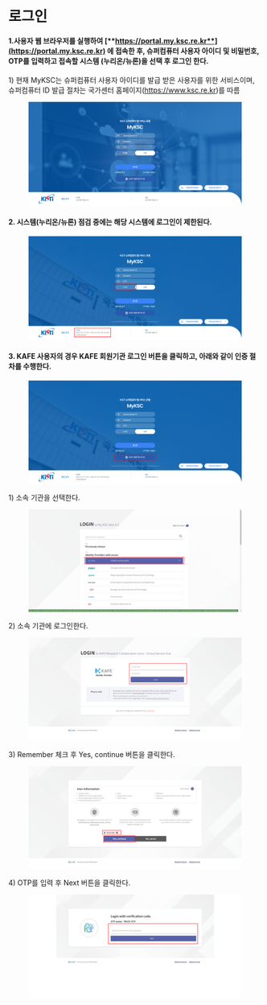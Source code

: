 # 로그인

#### 1.사용자 웹 브라우저를 실행하여 [**https://portal.my.ksc.re.kr**](https://portal.my.ksc.re.kr) 에 접속한 후,  슈퍼컴퓨터 사용자 아이디 및 비밀번호, OTP를 입력하고 접속할 시스템 (누리온/뉴론)을 선택 후    로그인 한다.                                                  &#x20;

1\) 현재 MyKSC는 슈퍼컴퓨터 사용자 아이디를 발급 받은 사용자를 위한 서비스이며, 슈퍼컴퓨터 ID 발급 절차는 국가센터 홈페이지(https://www.ksc.re.kr)를 따름

<figure><img src="../.gitbook/assets/그림0.png" alt=""><figcaption></figcaption></figure>

#### 2. 시스템(누리온/뉴론) 점검 중에는 해당 시스템에 로그인이 제한된다.

<figure><img src="../.gitbook/assets/그림34.png" alt=""><figcaption></figcaption></figure>

#### 3.  KAFE 사용자의 경우 KAFE 회원기관 로그인 버튼을 클릭하고, 아래와 같이 인증 절차를 수행한다.

<figure><img src="../.gitbook/assets/그림116.png" alt=""><figcaption></figcaption></figure>

1\) 소속 기관을 선택한다.

<figure><img src="../.gitbook/assets/그림117.png" alt=""><figcaption></figcaption></figure>

2\) 소속 기관에 로그인한다.

<figure><img src="../.gitbook/assets/그림118.png" alt=""><figcaption></figcaption></figure>

3\) Remember 체크 후 Yes, continue 버튼을 클릭한다.

<figure><img src="../.gitbook/assets/그림119.png" alt=""><figcaption></figcaption></figure>

4\) OTP를 입력 후 Next 버튼을 클릭한다.

<figure><img src="../.gitbook/assets/그림120.png" alt=""><figcaption></figcaption></figure>



##
